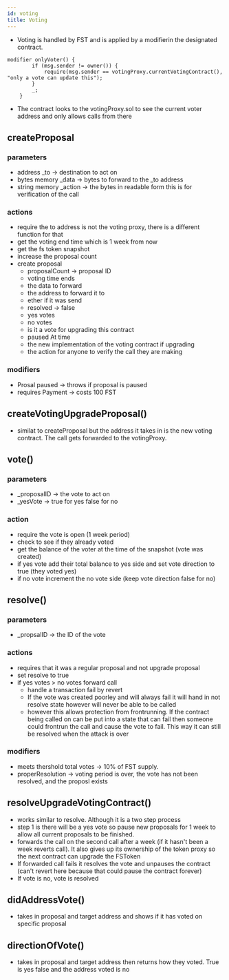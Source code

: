 ```yaml
---
id: voting
title: Voting
---
```


- Voting is handled by FST and is applied by a modifierin the designated contract.

```
modifier onlyVoter() {
        if (msg.sender != owner()) {
            require(msg.sender == votingProxy.currentVotingContract(), "only a vote can update this");
        }
        _;
    }
```

- The contract looks to the votingProxy.sol to see the current voter address and only allows calls from there

## createProposal

### parameters

- address \_to -> destination to act on
- bytes memory \_data -> bytes to forward to the \_to address
- string memory \_action -> the bytes in readable form this is for verification of the call

### actions

- require the to address is not the voting proxy, there is a different function for that
- get the voting end time which is 1 week from now
- get the fs token snapshot
- increase the proposal count
- create proposal
  - proposalCount -> proposal ID
  - voting time ends
  - the data to forward
  - the address to forward it to
  - ether if it was send
  - resolved -> false
  - yes votes
  - no votes
  - is it a vote for upgrading this contract
  - paused At time
  - the new implementation of the voting contract if upgrading
  - the action for anyone to verify the call they are making

### modifiers

- Prosal paused -> throws if proposal is paused
- requires Payment -> costs 100 FST

## createVotingUpgradeProposal()

- similat to createProposal but the address it takes in is the new voting contract. The call gets forwarded to the votingProxy.

## vote()

### parameters

- \_proposalID -> the vote to act on
- \_yesVote -> true for yes false for no

### action

- require the vote is open (1 week period)
- check to see if they already voted
- get the balance of the voter at the time of the snapshot (vote was created)
- if yes vote add their total balance to yes side and set vote direction to true (they voted yes)
- if no vote increment the no vote side (keep vote direction false for no)

## resolve()

### parameters

- \_propsalID -> the ID of the vote

### actions

- requires that it was a regular proposal and not upgrade proposal
- set resolve to true
- if yes votes > no votes forward call
  - handle a transaction fail by revert
  - If the vote was created poorley and will always fail it will hand in not resolve state however will never be able to be called
  - however this allows protection from frontrunning. If the contract being called on can be put into a state that can fail then someone could frontrun the call and cause the vote to fail. This way it can still be resolved when the attack is over

### modifiers

- meets thershold total votes -> 10% of FST supply.
- properResolution -> voting period is over, the vote has not been resolved, and the proposl exists

## resolveUpgradeVotingContract()

- works similar to resolve. Although it is a two step process
- step 1 is there will be a yes vote so pause new proposals for 1 week to allow all current proposals to be finished.
- forwards the call on the second call after a week (if it hasn't been a week reverts call). It also gives up its ownership of the token proxy so the next contract can upgrade the FSToken
- If forwarded call fails it resolves the vote and unpauses the contract (can't revert here because that could pause the contract forever)
- If vote is no, vote is resolved

## didAddressVote()

- takes in proposal and target address and shows if it has voted on specific proposal

## directionOfVote()

- takes in proposal and target address then returns how they voted. True is yes false and the address voted is no
